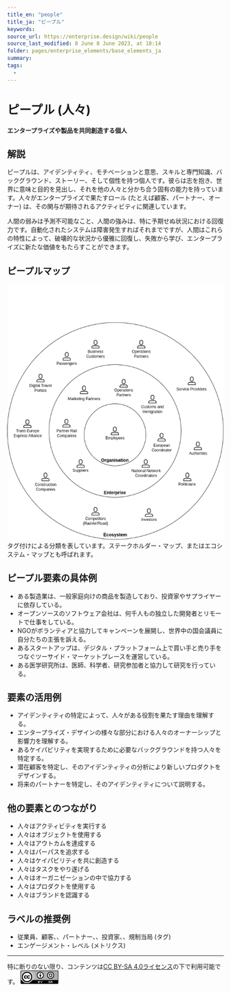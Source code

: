 ```yaml
---
title_en: "people"
title_ja: "ピープル"
keywords: 
source_url: https://enterprise.design/wiki/people
source_last_modified: 8 June 8 June 2023, at 18:14
folder: pages/enterprise_elements/base_elements_ja
summary:
tags: 
  - 
---
```

# ピープル (人々)
**エンタープライズや製品を共同創造する個人**

## 解説
ピープルは、アイデンティティ、モチベーションと意思、スキルと専門知識、バックグラウンド、ストーリー、そして個性を持つ個人です。彼らは志を抱き、世界に意味と目的を見出し、それを他の人々と分かち合う固有の能力を持っています。人々がエンタープライズで果たすロール (たとえば顧客、パートナー、オーナー) は、その関与が期待されるアクティビティに関連しています。

人間の弱みは予測不可能なこと、人間の強みは、特に予期せぬ状況における回復力です。自動化されたシステムは障害発生すればそれまでですが、人間はこれらの特性によって、破壊的な状況から優雅に回復し、失敗から学び、エンタープライズに新たな価値をもたらすことができます。

## ピープルマップ
<img src="/media/EDGY-People-Map-Stakeholder-Map.png" size="50%">
タグ付けによる分類を表しています。ステークホルダー・マップ、またはエコシステム・マップとも呼ばれます。

## ピープル要素の具体例
- ある製造業は、一般家庭向けの商品を製造しており、投資家やサプライヤーに依存している。
- オープンソースのソフトウェア会社は、何千人もの独立した開発者とリモートで仕事をしている。
- NGOがボランティアと協力してキャンペーンを展開し、世界中の国会議員に自分たちの主張を訴える。
- あるスタートアップは、デジタル・プラットフォーム上で買い手と売り手をつなぐツーサイド・マーケットプレースを運営している。
- ある医学研究所は、医師、科学者、研究参加者と協力して研究を行っている。

## 要素の活用例
- アイデンティティの特定によって、人々がある役割を果たす理由を理解する。
- エンタープライズ・デザインの様々な部分における人々のオーナーシップと影響力を理解する。
- あるケイパビリティを実現するために必要なバックグラウンドを持つ人々を特定する。
- 潜在顧客を特定し、そのアイデンティティの分析により新しいプロダクトをデザインする。
- 将来のパートナーを特定し、そのアイデンティティについて説明する。

## 他の要素とのつながり
- 人々はアクティビティを実行する
- 人々はオブジェクトを使用する
- 人々はアウトカムを達成する
- 人々はパーパスを追求する
- 人々はケイパビリティを共に創造する
- 人々はタスクをやり遂げる
- 人々はオーガニゼーションの中で協力する
- 人々はプロダクトを使用する
- 人々はブランドを認識する

## ラベルの推奨例
- 従業員、顧客、、パートナー、、投資家、、規制当局 (タグ)
- エンゲージメント・レベル (メトリクス)

---
特に断りのない限り、コンテンツは[CC BY-SA 4.0ライセンス](/pages/license_ja.md)の下で利用可能です。
[![CC logo](/media/cc.png)](/pages/license_ja.md)
